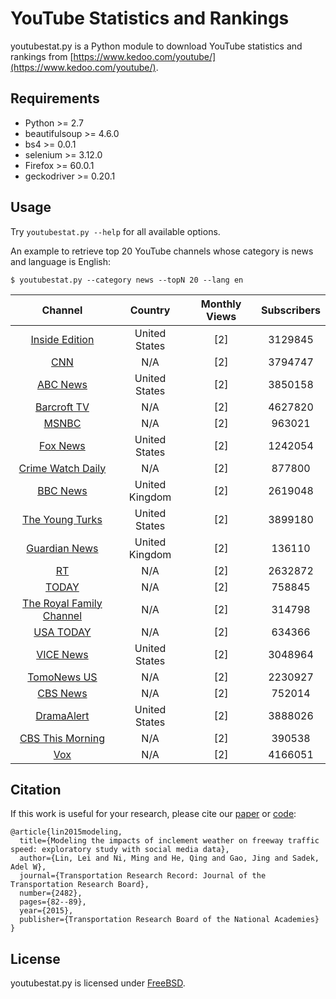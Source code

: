YouTube Statistics and Rankings
====
youtubestat.py is a Python module to download YouTube statistics and rankings from [https://www.kedoo.com/youtube/](https://www.kedoo.com/youtube/).

Requirements
----
* Python >= 2.7
* beautifulsoup >= 4.6.0
* bs4 >= 0.0.1
* selenium >= 3.12.0
* Firefox >= 60.0.1
* geckodriver >= 0.20.1

Usage
----
Try `youtubestat.py --help` for all available options.

An example to retrieve top 20 YouTube channels whose category is news and language is English:
```
$ youtubestat.py --category news --topN 20 --lang en
```
| Channel | Country | Monthly Views | Subscribers |
|:----:|:----:|:----:|:----:|
| [Inside Edition](https://www.youtube.com/channel/UC9k-yiEpRHMNVOnOi_aQK8w) | United States | [2] | 3129845 |
| [CNN](https://www.youtube.com/channel/UCupvZG-5ko_eiXAupbDfxWw) | N/A | [2] | 3794747 |
| [ABC News](https://www.youtube.com/channel/UCBi2mrWuNuyYy4gbM6fU18Q) | United States | [2] | 3850158 |
| [Barcroft TV](https://www.youtube.com/channel/UCfwx98Wty7LhdlkxL5PZyLA) | N/A | [2] | 4627820 |
| [MSNBC](https://www.youtube.com/channel/UCaXkIU1QidjPwiAYu6GcHjg) | N/A | [2] | 963021 |
| [Fox News](https://www.youtube.com/channel/UCXIJgqnII2ZOINSWNOGFThA) | United States | [2] | 1242054 |
| [Crime Watch Daily](https://www.youtube.com/channel/UC69uYUqvx-vw4luuX7aHNLQ) | N/A | [2] | 877800 |
| [BBC News](https://www.youtube.com/channel/UC16niRr50-MSBwiO3YDb3RA) | United Kingdom | [2] | 2619048 |
| [The Young Turks](https://www.youtube.com/channel/UC1yBKRuGpC1tSM73A0ZjYjQ) | United States | [2] | 3899180 |
| [Guardian News](https://www.youtube.com/channel/UCIRYBXDze5krPDzAEOxFGVA) | United Kingdom | [2] | 136110 |
| [RT](https://www.youtube.com/channel/UCpwvZwUam-URkxB7g4USKpg) | N/A | [2] | 2632872 |
| [TODAY](https://www.youtube.com/channel/UChDKyKQ59fYz3JO2fl0Z6sg) | N/A | [2] | 758845 |
| [The Royal Family Channel](https://www.youtube.com/channel/UCCvgLV2Ixb8KCemj-UtXZ-g) | N/A | [2] | 314798 |
| [USA TODAY](https://www.youtube.com/channel/UCP6HGa63sBC7-KHtkme-p-g) | N/A | [2] | 634366 |
| [VICE News](https://www.youtube.com/channel/UCZaT_X_mc0BI-djXOlfhqWQ) | United States | [2] | 3048964 |
| [TomoNews US](https://www.youtube.com/channel/UCt-WqkTyKK1_70U4bb4k4lQ) | N/A | [2] | 2230927 |
| [CBS News](https://www.youtube.com/channel/UC8p1vwvWtl6T73JiExfWs1g) | N/A | [2] | 752014 |
| [DramaAlert](https://www.youtube.com/channel/UC11PvrGPzo6Y7Zc6-e9cAKg) | United States | [2] | 3888026 |
| [CBS This Morning](https://www.youtube.com/channel/UC-SJ6nODDmufqBzPBwCvYvQ) | N/A | [2] | 390538 |
| [Vox](https://www.youtube.com/channel/UCLXo7UDZvByw2ixzpQCufnA) | N/A | [2] | 4166051 |

Citation
----
If this work is useful for your research, please cite our [paper](https://library.nextrans.org/) or [code](https://github.com/Eroica-cpp/YouTube-Statistics):
```
@article{lin2015modeling,
  title={Modeling the impacts of inclement weather on freeway traffic speed: exploratory study with social media data},
  author={Lin, Lei and Ni, Ming and He, Qing and Gao, Jing and Sadek, Adel W},
  journal={Transportation Research Record: Journal of the Transportation Research Board},
  number={2482},
  pages={82--89},
  year={2015},
  publisher={Transportation Research Board of the National Academies}
}
```

License
----
youtubestat.py is licensed under [FreeBSD](https://opensource.org/licenses/BSD-2-Clause).
